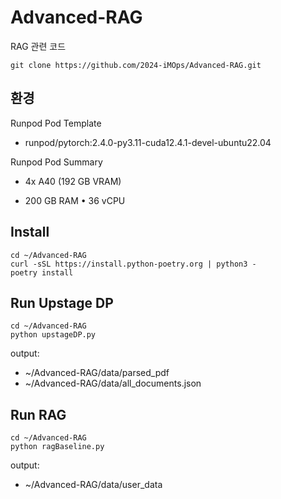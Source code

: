# Advanced-RAG
RAG 관련 코드
```
git clone https://github.com/2024-iMOps/Advanced-RAG.git
```

## 환경
Runpod Pod Template

- runpod/pytorch:2.4.0-py3.11-cuda12.4.1-devel-ubuntu22.04

Runpod Pod Summary

- 4x A40 (192 GB VRAM)

- 200 GB RAM • 36 vCPU

## Install
```
cd ~/Advanced-RAG
curl -sSL https://install.python-poetry.org | python3 -
poetry install
```

## Run Upstage DP
```
cd ~/Advanced-RAG
python upstageDP.py
```
output:
- ~/Advanced-RAG/data/parsed_pdf
- ~/Advanced-RAG/data/all_documents.json

## Run RAG
```
cd ~/Advanced-RAG
python ragBaseline.py
```
output:
- ~/Advanced-RAG/data/user_data
